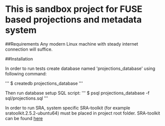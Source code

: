 # This is sandbox project for FUSE based projections and metadata system

##Requirements
Any modern Linux machine with steady internet connection will suffice.

##Installation

In order to run tests create database named 'projections_database' using following command:

'''
$ createdb projections_database
'''

Then run database setup SQL script:
'''
$ psql projections_database -f sql/projections.sql
'''

In order to run SRA, system specific SRA-toolkit (for example sratoolkit.2.5.2-ubuntu64) must be placed in project root folder. SRA-toolkit can be found [here](http://www.ncbi.nlm.nih.gov/Traces/sra/sra.cgi?view=software)
